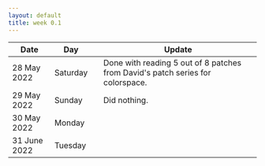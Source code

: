```yaml
---
layout: default
title: week 0.1
---
```


Date|Day  | |Update
| ----------|----|---|-------------|
28 May 2022 |Saturday|| Done with reading 5 out of 8 patches from David's patch series for colorspace.
29 May 2022 |Sunday|| Did nothing.
30 May 2022 |Monday|| 
31 June 2022 |Tuesday|| 


